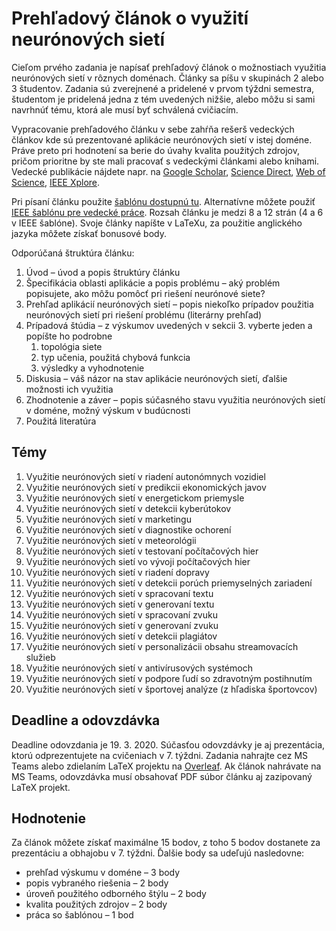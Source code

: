 # Prehľadový článok o využití neurónových sietí

Cieľom prvého zadania je napísať prehľadový článok o možnostiach využitia neurónových sietí v rôznych doménach. Články sa píšu v skupinách 2 alebo 3 študentov. Zadania sú zverejnené a pridelené v prvom týždni semestra, študentom je pridelená jedna z tém uvedených nižšie, alebo môžu si sami navrhnúť tému, ktorá ale musí byť schválená cvičiacím.

Vypracovanie prehľadového článku v sebe zahŕňa rešerš vedeckých článkov kde sú prezentované aplikácie neurónových sietí v istej doméne. Práve preto pri hodnotení sa berie do úvahy kvalita použitých zdrojov, pričom prioritne by ste mali pracovať s vedeckými článkami alebo knihami. Vedecké publikácie nájdete napr. na [Google Scholar](https://scholar.google.com), [Science Direct](https://www.sciencedirect.com), [Web of Science](https://webofknowledge.com), [IEEE Xplore](https://ieeexplore.ieee.org/Xplore/home.jsp).

Pri písaní článku použite [šablónu dostupnú tu](sablona-na-clanok-ZNS-KKUI.zip). Alternatívne môžete použiť [IEEE šablónu pre vedecké práce](https://journals.ieeeauthorcenter.ieee.org/create-your-ieee-journal-article/authoring-tools-and-templates/ieee-article-templates/templates-for-computer-society-publications/). Rozsah článku je medzi 8 a 12 strán (4 a 6 v IEEE šablóne). Svoje články napíšte v LaTeXu, za použitie anglického jazyka môžete získať bonusové body.

Odporúčaná štruktúra článku:

1. Úvod – úvod a popis štruktúry článku
2. Špecifikácia oblasti aplikácie a popis problému – aký problém popisujete, ako môžu pomôcť pri riešení neurónové siete?
3. Prehľad aplikácií neurónových sietí – popis niekoľko prípadov použitia neurónových sietí pri riešení problému (literárny prehľad)
4. Prípadová štúdia – z výskumov uvedených v sekcii 3. vyberte jeden a popíšte ho podrobne
	1. topológia siete
	2. typ učenia, použitá chybová funkcia
	3. výsledky a vyhodnotenie
5. Diskusia – váš názor na stav aplikácie neurónových sietí, ďalšie možnosti ich využitia
6. Zhodnotenie a záver – popis súčasného stavu využitia neurónových sietí v doméne, možný výskum v budúcnosti
7. Použitá literatúra

## Témy

1. Využitie neurónových sietí v riadení autonómnych vozidiel
2. Využitie neurónových sietí v predikcii ekonomických javov
3. Využitie neurónových sietí v energetickom priemysle
4. Využitie neurónových sietí v detekcii kyberútokov
5. Využitie neurónových sietí v marketingu
6. Využitie neurónových sietí v diagnostike ochorení
7. Využitie neurónových sietí v meteorológii
8. Využitie neurónových sietí v testovaní počítačových hier
9. Využitie neurónových sietí vo vývoji počítačových hier
10. Využitie neurónových sietí v riadení dopravy
11. Využitie neurónových sietí v detekcii porúch priemyselných zariadení
12. Využitie neurónových sietí v spracovaní textu
13. Využitie neurónových sietí v generovaní textu
14. Využitie neurónových sietí v spracovaní zvuku
15. Využitie neurónových sietí v generovaní zvuku
16. Využitie neurónových sietí v detekcii plagiátov
17. Využitie neurónových sietí v personalizácii obsahu streamovacích služieb
18. Využitie neurónových sietí v antivírusových systémoch
19. Využitie neurónových sietí v podpore ľudí so zdravotným postihnutím
20. Využitie neurónových sietí v športovej analýze (z hľadiska športovcov)

## Deadline a odovzdávka
Deadline odovzdania je 19. 3. 2020. Súčasťou odovzdávky je aj prezentácia, ktorú odprezentujete na cvičeniach v 7. týždni. Zadania nahrajte cez MS Teams alebo zdielaním LaTeX projektu na [Overleaf](https://www.overleaf.com). Ak článok nahrávate na MS Teams, odovzdávka musí obsahovať PDF súbor článku aj zazipovaný LaTeX projekt.

## Hodnotenie
Za článok môžete získať maximálne 15 bodov, z toho 5 bodov dostanete za prezentáciu a obhajobu v 7. týždni. Ďalšie body sa udeľujú nasledovne:

* prehľad výskumu v doméne – 3 body
* popis vybraného riešenia – 2 body
* úroveň použitého odborného štýlu – 2 body
* kvalita použitých zdrojov – 2 body
* práca so šablónou – 1 bod
